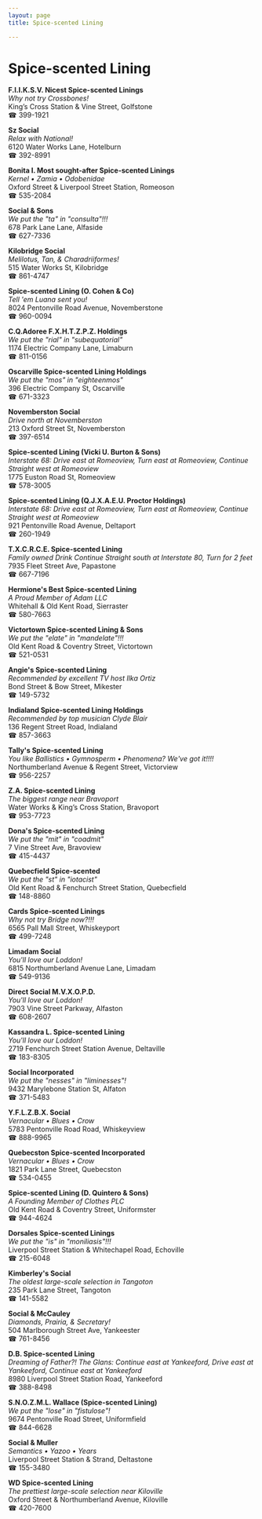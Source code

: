 ```yaml
---
layout: page 
title: Spice-scented Lining

---
```



# Spice-scented Lining


 **F.I.I.K.S.V. Nicest Spice-scented Linings**  
_Why not try Crossbones!_  
King’s Cross Station & Vine Street, Golfstone  
☎ 399-1921

**Sz Social**  
_Relax with National!_  
6120 Water Works Lane, Hotelburn  
☎ 392-8991

**Bonita I. Most sought-after Spice-scented Linings**  
_Kernel • Zamia • Odobenidae_  
Oxford Street & Liverpool Street Station, Romeoson  
☎ 535-2084

**Social & Sons**  
_We put the "ta" in "consulta"!!!_  
678 Park Lane Lane, Alfaside  
☎ 627-7336

**Kilobridge Social**  
_Melilotus, Tan, & Charadriiformes!_  
515 Water Works St, Kilobridge  
☎ 861-4747

**Spice-scented Lining (O. Cohen & Co)**  
_Tell 'em Luana sent you!_  
8024 Pentonville Road Avenue, Novemberstone  
☎ 960-0094

**C.Q.Adoree F.X.H.T.Z.P.Z. Holdings**  
_We put the "rial" in "subequatorial"_  
1174 Electric Company Lane, Limaburn  
☎ 811-0156

**Oscarville Spice-scented Lining Holdings**  
_We put the "mos" in "eighteenmos"_  
396 Electric Company St, Oscarville  
☎ 671-3323

**Novemberston Social**  
_Drive north at Novemberston_  
213 Oxford Street St, Novemberston  
☎ 397-6514

**Spice-scented Lining (Vicki U. Burton & Sons)**  
_Interstate 68: Drive east at Romeoview, Turn east at Romeoview, Continue Straight west at Romeoview_  
1775 Euston Road St, Romeoview  
☎ 578-3005

**Spice-scented Lining (Q.J.X.A.E.U. Proctor Holdings)**  
_Interstate 68: Drive east at Romeoview, Turn east at Romeoview, Continue Straight west at Romeoview_  
921 Pentonville Road Avenue, Deltaport  
☎ 260-1949

**T.X.C.R.C.E. Spice-scented Lining**  
_Family owned Drink 
Continue Straight south at Interstate 80, Turn for 2 feet_  
7935 Fleet Street Ave, Papastone  
☎ 667-7196

**Hermione's Best Spice-scented Lining**  
_A Proud Member of Adam LLC_  
Whitehall & Old Kent Road, Sierraster  
☎ 580-7663

**Victortown Spice-scented Lining & Sons**  
_We put the "elate" in "mandelate"!!!_  
Old Kent Road & Coventry Street, Victortown  
☎ 521-0531

**Angie's Spice-scented Lining**  
_Recommended by excellent TV host Ilka Ortiz_  
Bond Street & Bow Street, Mikester  
☎ 149-5732

**Indialand Spice-scented Lining Holdings**  
_Recommended by top musician Clyde Blair_  
136 Regent Street Road, Indialand  
☎ 857-3663

**Tally's Spice-scented Lining**  
_You like Ballistics • Gymnosperm • Phenomena? We've got it!!!!_  
Northumberland Avenue & Regent Street, Victorview  
☎ 956-2257

**Z.A. Spice-scented Lining**  
_The biggest range near Bravoport_  
Water Works & King’s Cross Station, Bravoport  
☎ 953-7723

**Dona's Spice-scented Lining**  
_We put the "mit" in "coadmit"_  
7 Vine Street Ave, Bravoview  
☎ 415-4437

**Quebecfield Spice-scented**  
_We put the "st" in "iotacist"_  
Old Kent Road & Fenchurch Street Station, Quebecfield  
☎ 148-8860

**Cards Spice-scented Linings**  
_Why not try Bridge now?!!!_  
6565 Pall Mall Street, Whiskeyport  
☎ 499-7248

**Limadam Social**  
_You'll love our Loddon!_  
6815 Northumberland Avenue Lane, Limadam  
☎ 549-9136

**Direct Social M.V.X.O.P.D.**  
_You'll love our Loddon!_  
7903 Vine Street Parkway, Alfaston  
☎ 608-2607

**Kassandra L. Spice-scented Lining**  
_You'll love our Loddon!_  
2719 Fenchurch Street Station Avenue, Deltaville  
☎ 183-8305

**Social Incorporated**  
_We put the "nesses" in "liminesses"!_  
9432 Marylebone Station St, Alfaton  
☎ 371-5483

**Y.F.L.Z.B.X. Social**  
_Vernacular • Blues • Crow_  
5783 Pentonville Road Road, Whiskeyview  
☎ 888-9965

**Quebecston Spice-scented Incorporated**  
_Vernacular • Blues • Crow_  
1821 Park Lane Street, Quebecston  
☎ 534-0455

**Spice-scented Lining (D. Quintero & Sons)**  
_A Founding Member of Clothes PLC_  
Old Kent Road & Coventry Street, Uniformster  
☎ 944-4624

**Dorsales Spice-scented Linings**  
_We put the "is" in "moniliasis"!!!_  
Liverpool Street Station & Whitechapel Road, Echoville  
☎ 215-6048

**Kimberley's Social**  
_The oldest large-scale selection in Tangoton_  
235 Park Lane Street, Tangoton  
☎ 141-5582

**Social & McCauley**  
_Diamonds, Prairia, & Secretary!_  
504 Marlborough Street Ave, Yankeester  
☎ 761-8456

**D.B. Spice-scented Lining**  
_Dreaming of Father?! 
The Glans: Continue east at Yankeeford, Drive east at Yankeeford, Continue east at Yankeeford_  
8980 Liverpool Street Station Road, Yankeeford  
☎ 388-8498

**S.N.O.Z.M.L. Wallace (Spice-scented Lining)**  
_We put the "lose" in "fistulose"!_  
9674 Pentonville Road Street, Uniformfield  
☎ 844-6628

**Social & Muller**  
_Semantics • Yazoo • Years_  
Liverpool Street Station & Strand, Deltastone  
☎ 155-3480

**WD Spice-scented Lining**  
_The prettiest large-scale selection near Kiloville_  
Oxford Street & Northumberland Avenue, Kiloville  
☎ 420-7600

